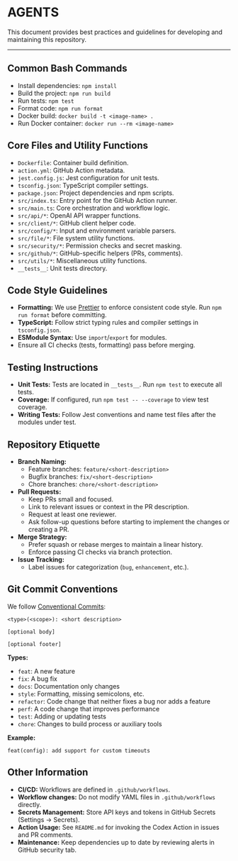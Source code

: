 # AGENTS

This document provides best practices and guidelines for developing
and maintaining this repository.

---

## Common Bash Commands

- Install dependencies: `npm install`
- Build the project: `npm run build`
- Run tests: `npm test`
- Format code: `npm run format`
- Docker build: `docker build -t <image-name> .`
- Run Docker container: `docker run --rm <image-name>`

## Core Files and Utility Functions

- `Dockerfile`: Container build definition.
- `action.yml`: GitHub Action metadata.
- `jest.config.js`: Jest configuration for unit tests.
- `tsconfig.json`: TypeScript compiler settings.
- `package.json`: Project dependencies and npm scripts.
- `src/index.ts`: Entry point for the GitHub Action runner.
- `src/main.ts`: Core orchestration and workflow logic.
- `src/api/*`: OpenAI API wrapper functions.
- `src/client/*`: GitHub client helper code.
- `src/config/*`: Input and environment variable parsers.
- `src/file/*`: File system utility functions.
- `src/security/*`: Permission checks and secret masking.
- `src/github/*`: GitHub-specific helpers (PRs, comments).
- `src/utils/*`: Miscellaneous utility functions.
- `__tests__`: Unit tests directory.

## Code Style Guidelines

- **Formatting:** We use [Prettier](https://prettier.io/) to enforce
  consistent code style. Run `npm run format` before committing.
- **TypeScript:** Follow strict typing rules and compiler settings in
  `tsconfig.json`.
- **ESModule Syntax:** Use `import`/`export` for modules.
- Ensure all CI checks (tests, formatting) pass before merging.

## Testing Instructions

- **Unit Tests:** Tests are located in `__tests__`. Run `npm test` to
  execute all tests.
- **Coverage:** If configured, run `npm test -- --coverage` to view
  test coverage.
- **Writing Tests:** Follow Jest conventions and name test files after
  the modules under test.

## Repository Etiquette

- **Branch Naming:**
  - Feature branches: `feature/<short-description>`
  - Bugfix branches: `fix/<short-description>`
  - Chore branches: `chore/<short-description>`
- **Pull Requests:**
  - Keep PRs small and focused.
  - Link to relevant issues or context in the PR description.
  - Request at least one reviewer.
  - Ask follow-up questions before starting to implement the changes or creating a PR.
- **Merge Strategy:**
  - Prefer squash or rebase merges to maintain a linear history.
  - Enforce passing CI checks via branch protection.
- **Issue Tracking:**
  - Label issues for categorization (`bug`, `enhancement`, etc.).

## Git Commit Conventions

We follow [Conventional Commits](https://www.conventionalcommits.org/):

```
<type>(<scope>): <short description>

[optional body]

[optional footer]
```

**Types:**

- `feat`: A new feature
- `fix`: A bug fix
- `docs`: Documentation only changes
- `style`: Formatting, missing semicolons, etc.
- `refactor`: Code change that neither fixes a bug nor adds a feature
- `perf`: A code change that improves performance
- `test`: Adding or updating tests
- `chore`: Changes to build process or auxiliary tools

**Example:**

```
feat(config): add support for custom timeouts
```

## Other Information

- **CI/CD:** Workflows are defined in `.github/workflows`.
- **Workflow changes:** Do not modify YAML files in `.github/workflows` directly.
- **Secrets Management:** Store API keys and tokens in GitHub Secrets
  (Settings → Secrets).
- **Action Usage:** See `README.md` for invoking the Codex Action in
  issues and PR comments.
- **Maintenance:** Keep dependencies up to date by reviewing alerts in
  GitHub security tab.

